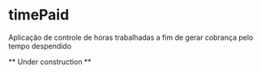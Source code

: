 # timePaid
Aplicação de controle de horas trabalhadas a fim de gerar cobrança pelo tempo despendido


** Under construction **
